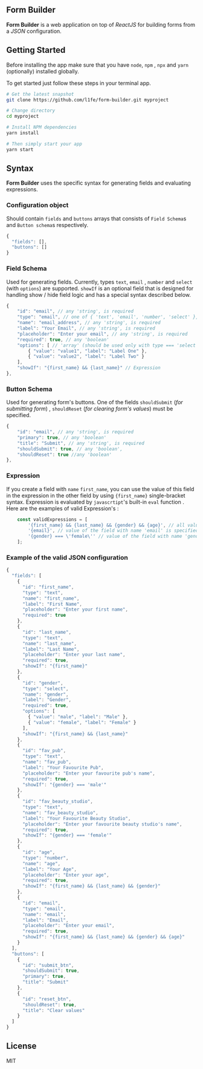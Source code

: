 ## Form Builder

**Form Builder** is a web application on top of *ReactJS* for building forms from a *JSON* configuration.

## Getting Started

Before installing the app make sure that you have `node`, `npm` , `npx` and `yarn` (optionally) installed globally.

To get started just follow these steps in your terminal app.

```bash
# Get the latest snapshot
git clone https://github.com/l1fe/form-builder.git myproject

# Change directory
cd myproject

# Install NPM dependencies
yarn install

# Then simply start your app
yarn start
```

## Syntax

**Form Builder** uses the specific syntax for generating fields and evaluating  expressions.

### Configuration object

Should contain `fields` and `buttons` arrays that consists of `Field Schema`s and `Button schema`s respectively.

```js
{
  "fields": [],
  "buttons": []
}
```

### Field Schema

Used for generating fields.
Currently, types `text`, `email` , `number` and `select` (with `options`) are supported.
`showIf` is an optional field that is designed for handling show / hide field logic and has a special syntax described below.
```js
{
	"id": "email", // any 'string', is required
	"type": "email", // one of { 'text', 'email', 'number', 'select' }, is required
	"name": "email_address", // any 'string', is required
	"label": "Your Email", // any 'string', is required
	"placeholder": "Enter your email", // any 'string', is required
	"required": true, // any 'boolean'
	"options": [ // 'array' (should be used only with type === 'select')
	    { "value": "value1", "label": "Label One" },
		{ "value": "value2", "label": "Label Two" }
	],
	"showIf": "{first_name} && {last_name}" // Expression
},
```

### Button Schema

Used for generating form's buttons. One of the fields `shouldSubmit`  (*for submitting form*) , `shouldReset` (*for clearing form's values*) must be specified.
```js
{
	"id": "email", // any 'string', is required
	"primary": true, // any 'boolean'
	"title": "Submit", // any 'string', is required
	"shouldSubmit": true, // any 'boolean',
	"shouldReset": true //any 'boolean'
},
```

### Expression

If you create a field with `name` `first_name`, you can use the value of this field in the expression in the other field by using `{first_name}` single-bracket syntax.
Expression is evaluated by `javascrtipt`'s built-in `eval` function .
Here are the examples of valid Expression's :
```js
	const validExpressions = [
		'{first_name} && {last_name} && {gender} && {age}', // all values for the fields with given names are specified
		'{email}', // value of the field with name 'email' is specified
		'{gender} === \'female\'' // value of the field with name 'gender' is 'female'
	];
```

### Example of the valid JSON configuration
```js
{
  "fields": [
    {
      "id": "first_name",
      "type": "text",
      "name": "first_name",
      "label": "First Name",
      "placeholder": "Enter your first name",
      "required": true
    },
    {
      "id": "last_name",
      "type": "text",
      "name": "last_name",
      "label": "Last Name",
      "placeholder": "Enter your last name",
      "required": true,
      "showIf": "{first_name}"
    },
    {
      "id": "gender",
      "type": "select",
      "name": "gender",
      "label": "Gender",
      "required": true,
      "options": [
        { "value": "male", "label": "Male" },
        { "value": "female", "label": "Female" }
      ],
      "showIf": "{first_name} && {last_name}"
    },
    {
      "id": "fav_pub",
      "type": "text",
      "name": "fav_pub",
      "label": "Your Favourite Pub",
      "placeholder": "Enter your favourite pub's name",
      "required": true,
      "showIf": "{gender} === 'male'"
    },
    {
      "id": "fav_beauty_studio",
      "type": "text",
      "name": "fav_beauty_studio",
      "label": "Your Favourite Beauty Studio",
      "placeholder": "Enter your favourite beauty studio's name",
      "required": true,
      "showIf": "{gender} === 'female'"
    },
    {
      "id": "age",
      "type": "number",
      "name": "age",
      "label": "Your Age",
      "placeholder": "Enter your age",
      "required": true,
      "showIf": "{first_name} && {last_name} && {gender}"
    },
    {
      "id": "email",
      "type": "email",
      "name": "email",
      "label": "Email",
      "placeholder": "Enter your email",
      "required": true,
      "showIf": "{first_name} && {last_name} && {gender} && {age}"
    }
  ],
  "buttons": [
    {
      "id": "submit_btn",
      "shouldSubmit": true,
      "primary": true,
      "title": "Submit"
    },
    {
      "id": "reset_btn",
      "shouldReset": true,
      "title": "Clear values"
    }
  ]
}
```

## License
MIT
